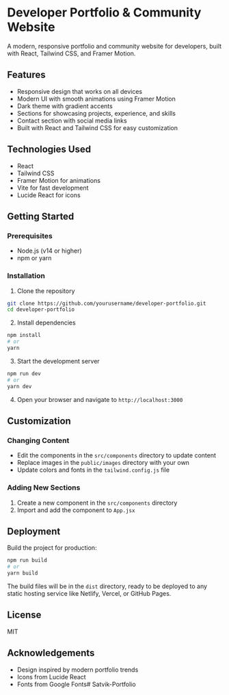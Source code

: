 # Developer Portfolio & Community Website

A modern, responsive portfolio and community website for developers, built with React, Tailwind CSS, and Framer Motion.

## Features

- Responsive design that works on all devices
- Modern UI with smooth animations using Framer Motion
- Dark theme with gradient accents
- Sections for showcasing projects, experience, and skills
- Contact section with social media links
- Built with React and Tailwind CSS for easy customization

## Technologies Used

- React
- Tailwind CSS
- Framer Motion for animations
- Vite for fast development
- Lucide React for icons

## Getting Started

### Prerequisites

- Node.js (v14 or higher)
- npm or yarn

### Installation

1. Clone the repository
```bash
git clone https://github.com/yourusername/developer-portfolio.git
cd developer-portfolio
```

2. Install dependencies
```bash
npm install
# or
yarn
```

3. Start the development server
```bash
npm run dev
# or
yarn dev
```

4. Open your browser and navigate to `http://localhost:3000`

## Customization

### Changing Content

- Edit the components in the `src/components` directory to update content
- Replace images in the `public/images` directory with your own
- Update colors and fonts in the `tailwind.config.js` file

### Adding New Sections

1. Create a new component in the `src/components` directory
2. Import and add the component to `App.jsx`

## Deployment

Build the project for production:

```bash
npm run build
# or
yarn build
```

The build files will be in the `dist` directory, ready to be deployed to any static hosting service like Netlify, Vercel, or GitHub Pages.

## License

MIT

## Acknowledgements

- Design inspired by modern portfolio trends
- Icons from Lucide React
- Fonts from Google Fonts#   S a t v i k - P o r t f o l i o  
 